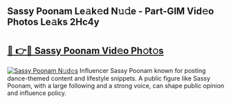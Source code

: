 ## Sassy Poonam Le𝚊k𝚎d N𝚞𝚍e - Part-GlM Vid𝚎o Photos Le𝚊ks 2Hc4y

# <h2><a href="http://fbezxm6.evod.top/?m=Sassy+Poonam">🔗 👉🔴 Sassy Poonam Vid𝚎o Ph𝚘t𝚘s</a></h2>

[![Sassy Poonam N𝚞d𝚎s](https://i.imgur.com/8V9OHl7.gif)](http://fbezxm6.evod.top/?m=Sassy+Poonam)
Influencer Sassy Poonam known for posting dance-themed content and lifestyle snippets. A public figure like Sassy Poonam, with a large following and a strong voice, can shape public opinion and influence policy. 

